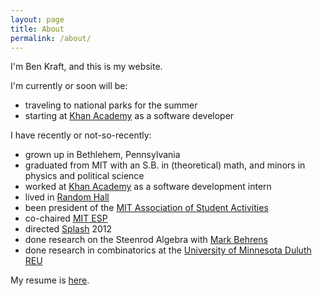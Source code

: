```yaml
---
layout: page
title: About
permalink: /about/
---
```


I'm Ben Kraft, and this is my website.

I'm currently or soon will be:

* traveling to national parks for the summer
* starting at [Khan Academy](https://khanacademy.org) as a software developer

I have recently or not-so-recently:

* grown up in Bethlehem, Pennsylvania
* graduated from MIT with an S.B. in (theoretical) math, and minors in physics and political science
* worked at [Khan Academy](https://khanacademy.org) as a software development intern
* lived in [Random Hall](http://web.mit.edu/random-hall/)
* been president of the [MIT Association of Student Activities](http://web.mit.edu/asa)
* co-chaired [MIT ESP](https://esp.mit.edu)
* directed [Splash](https://esp.mit.edu/learn/Splash) 2012
* done research on the Steenrod Algebra with [Mark Behrens](http://math.mit.edu/~mbehrens/)
* done research in combinatorics at the [University of Minnesota Duluth REU](http://www.d.umn.edu/~jgallian/progdesc.html)

My resume is [here](/files/resume.pdf).
